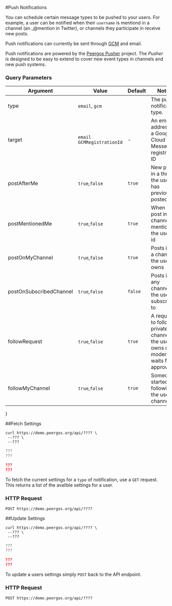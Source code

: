 #Push Notifications

You can schedule certain message types to be pushed to your users. For example, a user can be notified when their `username` is mentiond in a channel (an _@mention in Twitter), or channels they participate in receive new posts.

Push notifications can currently be sent through [GCM](http://developer.android.com/google/gcm/index.html) and email.

Push notifications are powered by the [Peergos Pusher](https://github.com/peergos/peergos-pusher) project. The _Pusher_ is designed to be easy to extend to cover new event types in channels and new push systems.

### Query Parameters

Argument                | Value      | Default | Notes
----------------------- | ---------- |-------- | ----
type                    | `email`, `gcm` |   |The push notification type.
target                  | `email` `GCMRegistrationId` | - | An email address or a Google Cloud Messenger registration ID
postAfterMe             | `true`,`false` | `true` | New posts in a thread the user has previously posted
postMentionedMe         | `true`,`false` | `true` | When a post in any channel mentions the user's id
postOnMyChannel         | `true`,`false` | `true` | Posts into a channel the user owns
postOnSubscribedChannel | `true`,`false` | `false` | Posts in any channels the user subscribes to
followRequest           | `true`,`false` | `true` | A request to follow a private channel the user owns or moderates waits for approval 
followMyChannel         | `true`,`false` | `true` | Someone started following the user's channel

}


##Fetch Settings
```shell
curl https://demo.peergos.org/api/???? \
 --??? \
 --???
```

```javascript
???
???
```

```json
???
???
```

To fetch the current settings for a `type` of notification, use a `GET` request. This returns a list of the avalible settings for a user.

### HTTP Request
`POST https://demo.peergos.org/api/????`


##Update Settings
```shell
curl https://demo.peergos.org/api/???? \
 --??? \
 --???
```

```javascript
???
???
```

```json
???
???
```

To update a users settings simply `POST` back to the API endpoint.

### HTTP Request
`POST https://demo.peergos.org/api/????`
